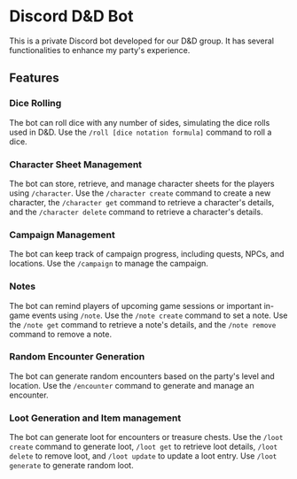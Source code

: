 # Discord D&D Bot

This is a private Discord bot developed for our D&D group. It has several functionalities to enhance my party's experience.

## Features

### Dice Rolling
The bot can roll dice with any number of sides, simulating the dice rolls used in D&D. Use the `/roll [dice notation formula]` command to roll a dice.

### Character Sheet Management
The bot can store, retrieve, and manage character sheets for the players using `/character`. Use the `/character create` command to create a new character, the `/character get` command to retrieve a character's details, and the `/character delete` command to retrieve a character's details.

### Campaign Management
The bot can keep track of campaign progress, including quests, NPCs, and locations. Use the `/campaign` to manage the campaign.

### Notes
The bot can remind players of upcoming game sessions or important in-game events using `/note`. Use the `/note create` command to set a note.
Use the `/note get` command to retrieve a note's details, and the `/note remove` command to remove a note.

### Random Encounter Generation
The bot can generate random encounters based on the party's level and location. Use the `/encounter` command to generate and manage an encounter.

### Loot Generation and Item management
The bot can generate loot for encounters or treasure chests. Use the `/loot create` command to generate loot, `/loot get` to retrieve loot details, `/loot delete` to remove loot, and `/loot update` to update a loot entry. Use `/loot generate` to generate random loot.
